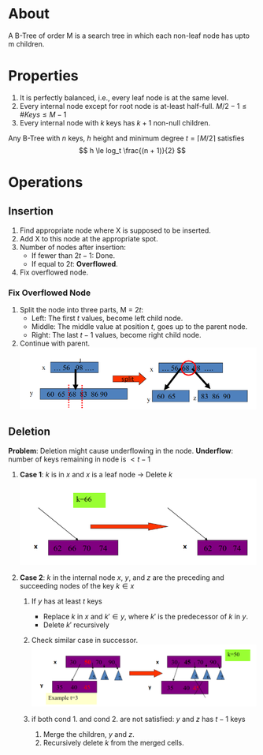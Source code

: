 # About
A B-Tree of order M is a search tree in which each non-leaf node has upto m children.

# Properties
1. It is perfectly balanced, i.e., every leaf node is at the same level.
2. Every internal node except for root node is at-least half-full. $M/2 -1 \le \#Keys \le M -1$
3. Every internal node with $k$ keys has $k+1$ non-null children.

Any B-Tree with $n$ keys, $h$ height and minimum degree $t = \lceil M/2 \rceil$ satisfies $$ h \le log_t \frac{(n + 1)}{2} $$
# Operations
## Insertion 
1. Find appropriate node where X is supposed to be inserted.
2. Add X to this node at the appropriate spot.
3. Number of nodes after insertion:
	- If fewer than $2t-1$: Done.
	- If equal to $2t$: **Overflowed**.
4. Fix overflowed node.
### Fix Overflowed Node
1. Split the node into three parts, M = $2t$:
	- Left: The first $t$ values, become left child node.
	- Middle: The middle value at position $t$, goes up to the parent node.
	- Right: The last $t-1$ values, become right child node.
2. Continue with parent.
![](../Images/Pasted%20image%2020230311112717.png)

## Deletion
**Problem**: Deletion might cause underflowing in the node.
**Underflow**: number of keys remaining in node is $\lt t - 1$

1. **Case 1**: $k$ is in $x$ and $x$ is a leaf node -> Delete $k$
	![](../Images/Pasted%20image%2020230311113216.png)

2. **Case 2**: $k$ in the internal node $x$, $y$, and $z$ are the preceding and succeeding nodes of the key $k \in x$
	1. If $y$ has at least $t$ keys
		- Replace $k$ in $x$ and $k' \in y$, where $k'$ is the predecessor of $k$ in $y$.
		- Delete $k'$ recursively
	2. Check similar case in successor.
	![](../Images/Pasted%20image%2020230311113538.png)
	
	 3. if both cond 1. and cond 2. are not satisfied: $y$ and $z$ has $t-1$ keys
		 1. Merge the children, $y$ and $z$.
		 2. Recursively delete $k$ from the merged cells.